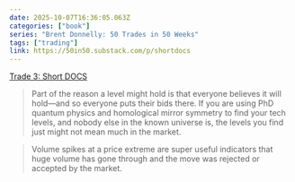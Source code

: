 ```yaml
---
date: 2025-10-07T16:36:05.063Z
categories: ["book"]
series: "Brent Donnelly: 50 Trades in 50 Weeks"
tags: ["trading"]
link: https://50in50.substack.com/p/shortdocs
---
```

[Trade 3: Short DOCS](https://50in50.substack.com/p/shortdocs)

> Part of the reason a level might hold is that everyone believes it will hold—and so everyone puts their bids there. If you are using PhD quantum physics and homological mirror symmetry to find your tech levels, and nobody else in the known universe is, the levels you find just might not mean much in the market.

> Volume spikes at a price extreme are super useful indicators that huge volume has gone through and the move was rejected or accepted by the market.
